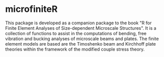 # microfiniteR
This package is developed as a companion package to the book
    "R for Finite Element Analyses of Size-dependent Microscale Structures".
    It is a collection of functions to assist in the computations of bending,
    free vibration and bucking analyses of microscale beams and plates.
    The finite element models are based are the Timoshenko beam and Kirchhoff plate theories within the framework of the modified couple stress theory.
